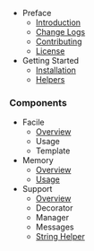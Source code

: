 - Preface
  - [Introduction](/)
  - [Change Logs](/pages/changes)
  - [Contributing](/pages/contributing)
  - [License](/pages/license)
- Getting Started
  - [Installation](/pages/installation)
  - [Helpers](/pages/helpers)

### Components
- Facile
  - [Overview](/pages/components/facile)
  - Usage
  - Template
- Memory
  - [Overview](/pages/components/memory)
  - [Usage](/pages/components/usage)
- Support
  - [Overview](/pages/components/support)
  - Decorator
  - Manager
  - Messages
  - [String Helper](/pages/components/support/str)
